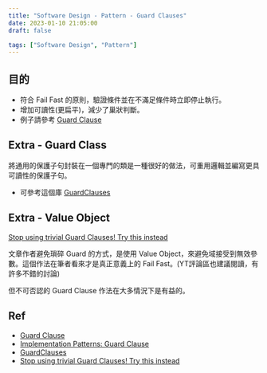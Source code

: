 ```yaml
---
title: "Software Design - Pattern - Guard Clauses"
date: 2023-01-10 21:05:00
draft: false

tags: ["Software Design", "Pattern"]
---
```


## 目的
- 符合 Fail Fast 的原則，驗證條件並在不滿足條件時立即停止執行。
- 增加可讀性(更扁平)，減少了巢狀判斷。
- 例子請參考 [Guard Clause](https://deviq.com/design-patterns/guard-clause)

## Extra - Guard Class
將通用的保護子句封裝在一個專門的類是一種很好的做法，可重用邏輯並編寫更具可讀性的保護子句。

- 可參考這個庫 [GuardClauses](https://github.com/ardalis/GuardClauses)

## Extra - Value Object
[Stop using trivial Guard Clauses! Try this instead](https://codeopinion.com/stop-using-trivial-guard-clauses-try-this-instead/) 

文章作者避免瑣碎 Guard 的方式，是使用 Value Object，來避免域接受到無效參數。這個作法在筆者看來才是真正意義上的 Fail Fast。(YT評論區也建議閱讀，有許多不錯的討論)

但不可否認的 Guard Clause 作法在大多情況下是有益的。

## Ref
- [Guard Clause](https://deviq.com/design-patterns/guard-clause)
- [Implementation Patterns: Guard Clause](http://teddy-chen-tw.blogspot.com/2012/05/implementation-patterns-guard-clause.html)
- [GuardClauses](https://github.com/ardalis/GuardClauses)
- [Stop using trivial Guard Clauses! Try this instead](https://codeopinion.com/stop-using-trivial-guard-clauses-try-this-instead/) 
